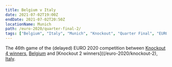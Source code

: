 ```yaml
---
title: Belgium v Italy
date: 2021-07-02T19:00Z
endDate: 2021-07-02T20:50Z
locationName: Munich
path: /euro-2020/quarter-final-2/
tags: ["Belgium", "Italy", "Munich", "Knockout", "Quarter Final", "EURO 2020"]
---
```

The 46th game of the (delayed) EURO 2020 competition between [Knockout 4 winners](/euro-2020/knockout-4), [Belgium](/belgium) and [Knockout 2 winners]((/euro-2020/knockout-2), [Italy](/italy).
